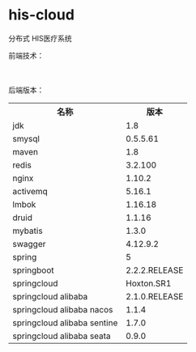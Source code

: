 # his-cloud
分布式 HIS医疗系统 

  前端技术：
  
  　　
  	
    
  后端版本：
 　
    <div>
        <table>
              <tr>
                <th>名称</th>
                <th>版本</th>
              </tr>
	      <tr>
                <td>jdk</td>
                <td>1.8</td>
              </tr>
              <tr>
                <td>smysql</td>
                <td>0.5.5.61</td>
              </tr>
              <tr>
                <td>maven</td>
                <td>1.8</td>
              </tr>
              <tr>
                <td>redis</td>
                <td>3.2.100</td>
              </tr>
              <tr>
                <td>nginx</td>
                <td>1.10.2</td>
              </tr>
              <tr>
                <td>activemq</td>
                <td>5.16.1</td>
              </tr>
              <tr>
                <td>lmbok</td>
                <td>1.16.18</td>
              </tr>
              <tr>
                <td>druid</td>
                <td>1.1.16</td>
              </tr>
              <tr>
                <td>mybatis</td>
                <td>1.3.0</td>
              </tr>
              <tr>
                <td>swagger</td>
                <td>4.12.9.2</td>
              </tr>
              <tr>
                <td>spring</td>
                <td>5</td>
              </tr>
              <tr>
                <td>springboot</td>
                <td>2.2.2.RELEASE</td>
              </tr>
              <tr>
                <td>springcloud</td>
                <td>Hoxton.SR1</td>
              </tr>
              <tr>
                <td>springcloud alibaba</td>
                <td>2.1.0.RELEASE</td>
              </tr>
              <tr>
                <td>springcloud alibaba nacos</td>
                <td>1.1.4</td>
              </tr>
              <tr>
                <td>springcloud alibaba sentine</td>
                <td>1.7.0</td>
              </tr>
              <tr>
                <td>springcloud alibaba seata</td>
                <td>0.9.0</td>
              </tr>


		
    
 
    
    
	
  
  
  
  
  
  
  
  
  
  
  

